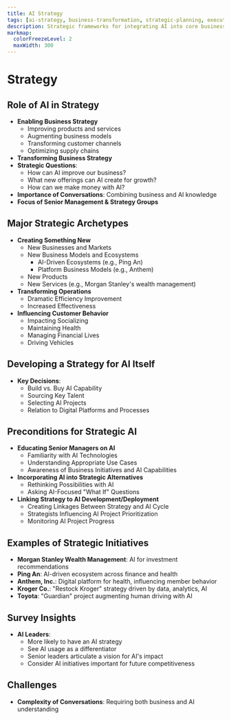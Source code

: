 ```yaml
---
title: AI Strategy
tags: [ai-strategy, business-transformation, strategic-planning, executive-leadership, competitive-advantage, innovation]
description: Strategic frameworks for integrating AI into core business strategy and creating sustainable competitive advantage.
markmap:
  colorFreezeLevel: 2
  maxWidth: 300
---
```

# Strategy
## Role of AI in Strategy
* **Enabling Business Strategy**
  * Improving products and services
  * Augmenting business models
  * Transforming customer channels
  * Optimizing supply chains
* **Transforming Business Strategy**
* **Strategic Questions**:
  * How can AI improve our business?
  * What new offerings can AI create for growth?
  * How can we make money with AI?
* **Importance of Conversations**: Combining business and AI knowledge
* **Focus of Senior Management & Strategy Groups**

## Major Strategic Archetypes
* **Creating Something New**
  * New Businesses and Markets
  * New Business Models and Ecosystems
    * AI-Driven Ecosystems (e.g., Ping An)
    * Platform Business Models (e.g., Anthem)
  * New Products
  * New Services (e.g., Morgan Stanley's wealth management)
* **Transforming Operations**
  * Dramatic Efficiency Improvement
  * Increased Effectiveness
* **Influencing Customer Behavior**
  * Impacting Socializing
  * Maintaining Health
  * Managing Financial Lives
  * Driving Vehicles

## Developing a Strategy for AI Itself
* **Key Decisions**:
  * Build vs. Buy AI Capability
  * Sourcing Key Talent
  * Selecting AI Projects
  * Relation to Digital Platforms and Processes

## Preconditions for Strategic AI
* **Educating Senior Managers on AI**
  * Familiarity with AI Technologies
  * Understanding Appropriate Use Cases
  * Awareness of Business Initiatives and AI Capabilities
* **Incorporating AI into Strategic Alternatives**
  * Rethinking Possibilities with AI
  * Asking AI-Focused "What If" Questions
* **Linking Strategy to AI Development/Deployment**
  * Creating Linkages Between Strategy and AI Cycle
  * Strategists Influencing AI Project Prioritization
  * Monitoring AI Project Progress

## Examples of Strategic Initiatives
* **Morgan Stanley Wealth Management**: AI for investment recommendations
* **Ping An**: AI-driven ecosystem across finance and health
* **Anthem, Inc.**: Digital platform for health, influencing member behavior
* **Kroger Co.**: "Restock Kroger" strategy driven by data, analytics, AI
* **Toyota**: "Guardian" project augmenting human driving with AI

## Survey Insights
* **AI Leaders**:
  * More likely to have an AI strategy
  * See AI usage as a differentiator
  * Senior leaders articulate a vision for AI's impact
  * Consider AI initiatives important for future competitiveness

## Challenges
* **Complexity of Conversations**: Requiring both business and AI understanding